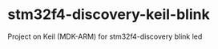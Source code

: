 stm32f4-discovery-keil-blink
============================

Project on Keil (MDK-ARM) for stm32f4-discovery blink led
